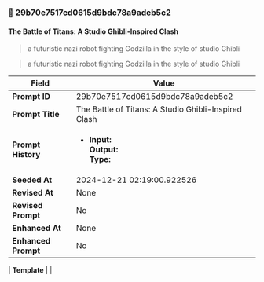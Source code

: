 

### 📜 29b70e7517cd0615d9bdc78a9adeb5c2

#### The Battle of Titans: A Studio Ghibli-Inspired Clash

> a futuristic nazi robot fighting Godzilla in the style of studio Ghibli

> a futuristic nazi robot fighting Godzilla in the style of studio Ghibli

| Field          | Value                                                                                                                                                                      |
|----------------|----------------------------------------------------------------------------------------------------------------------------------------------------------------------------|
| **Prompt ID**  | 29b70e7517cd0615d9bdc78a9adeb5c2                                                                                                                                                            |
| **Prompt Title**  | The Battle of Titans: A Studio Ghibli-Inspired Clash                                                                                                                                                            |
| **Prompt History** | <ul><li>**Input:**  <br> **Output:**  <br> **Type:** </li></ul> |
| **Seeded At** | 2024-12-21 02:19:00.922526                                                                                                                                                   |
| **Revised At** | None                                                                                                                                                   |
| **Revised Prompt** | No                                                                                                                                                                      |
| **Enhanced At** | None                                                                                                                                                  |
| **Enhanced Prompt** | No                                                                                                                                                                    |

| **Template**   |                                                                                                                                            |



